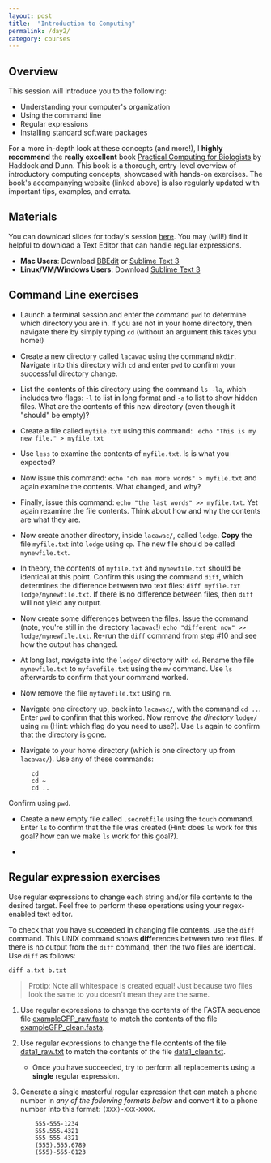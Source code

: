 ```yaml
---
layout: post
title:  "Introduction to Computing"
permalink: /day2/
category: courses
---
```



## Overview

This session will introduce you to the following:

+ Understanding your computer's organization
+ Using the command line
+ Regular expressions
+ Installing standard software packages 

For a more in-depth look at these concepts (and more!), I **highly recommend** the **really excellent** book [Practical Computing for Biologists](http://practicalcomputing.org) by Haddock and Dunn. This book is a thorough, entry-level overview of introductory computing concepts, showcased with hands-on exercises. The book's accompanying website (linked above) is also regularly updated with important tips, examples, and errata.

## Materials

You can download slides for today's session [here](../day2/commandline.pptx). You may (will!) find it helpful to download a Text Editor that can handle regular expressions. 

+ **Mac Users**: Download [BBEdit](https://www.barebones.com/products/textwrangler/download.html) or [Sublime Text 3](https://www.sublimetext.com/3)
+ **Linux/VM/Windows Users**: Download [Sublime Text 3](https://www.sublimetext.com/3)



## Command Line exercises

+ Launch a terminal session and enter the command `pwd` to determine which directory you are in. If you are not in your home directory, then navigate there by simply typing `cd` (without an argument this takes you home!)

+ Create a new directory called `lacawac` using the command `mkdir`. Navigate into this directory with `cd` and enter `pwd` to confirm your successful directory change.

+ List the contents of this directory using the command `ls -la`, which includes two flags: `-l` to list in long format and `-a` to list to show hidden files. What are the contents of this new directory (even though it "should" be empty)? 

+ Create a file called `myfile.txt` using this command: ``` echo "This is my new file." > myfile.txt```
   
+ Use `less` to examine the contents of `myfile.txt`. Is is what you expected?

+ Now issue this command: ```echo "oh man more words" > myfile.txt``` and again examine the contents. What changed, and why?

+ Finally, issue this command: ```echo "the last words" >> myfile.txt```. Yet again rexamine the file contents. Think about how and why the contents are what they are. 

+ Now create another directory, inside `lacawac/`, called `lodge`. **Copy** the file `myfile.txt` into `lodge` using `cp`. The new file should be called `mynewfile.txt`. 

+ In theory, the contents of `myfile.txt` and `mynewfile.txt` should be identical at this point. Confirm this using the command `diff`, which determines the difference between two text files:  ```diff myfile.txt lodge/mynewfile.txt```. If there is no difference between files, then `diff` will not yield any output.

+ Now create some differences between the files. Issue the command (note, you're still in the directory `lacawac`!) ```echo "different now" >> lodge/mynewfile.txt```. Re-run the `diff` command from step #10 and see how the output has changed.

+ At long last, navigate into the `lodge/` directory with `cd`. Rename the file `mynewfile.txt` to `myfavefile.txt` using the `mv` command. Use `ls` afterwards to confirm that your command worked.

+ Now remove the file `myfavefile.txt` using `rm`. 

+ Navigate one directory up, back into `lacawac/`, with the command `cd ..`. Enter `pwd` to confirm that this worked. Now remove *the directory* `lodge/` using `rm` (Hint: which flag do you need to use?). Use `ls` again to confirm that the directory is gone.

+ Navigate to your home directory (which is one directory up from `lacawac/`). Use any of these commands:

		 cd
		 cd ~
		 cd ..
		 
Confirm using `pwd`.

+ Create a new empty file called `.secretfile` using the `touch` command. Enter `ls` to confirm that the file was created (Hint: does `ls` work for this goal? how can we make `ls` work for this goal?).

+






## Regular expression exercises


<!--
I will demo genus/species
FASTA
longlat
-->
Use regular expressions to change each string and/or file contents to the desired target. Feel free to perform these operations using your regex-enabled text editor.

To check that you have succeeded in changing file contents, use the `diff` command. This UNIX command shows **diff**erences between two text files. If there is no output from the `diff` command, then the two files are identical. Use `diff` as follows:

```{bash}
diff a.txt b.txt
```
> Protip: Note all whitespace is created equal! Just because two files look the same to you doesn't mean they are the same.

1. Use regular expressions to change the contents of the FASTA sequence file [exampleGFP_raw.fasta](../day2/exampleGFP_raw.fasta) to match the contents of the file [exampleGFP_clean.fasta](../day2/exampleGFP_clean.fasta).


2. Use regular expressions to change the file contents of the file [data1_raw.txt](../day2/data1_raw.txt) to match the contents of the file [data1_clean.txt](../day2/data1_clean.txt).

	+ Once you have succeeded, try to perform all replacements using a **single** regular expression.

3. Generate a single masterful regular expression that can match a phone number in *any of the following formats below* and convert it to a phone number into this format: `(XXX)-XXX-XXXX`. 
	
	```
		555-555-1234
		555.555.4321
		555 555 4321
		(555).555.6789
	  	(555)-555-0123
   ```





